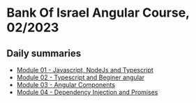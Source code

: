 # Bank Of Israel Angular Course, 02/2023

## Daily summaries
* [Module 01 - Javascript, NodeJs and Typescript](./module%2001/README.md)
* [Module 02 - Typescript and Beginer angular](./Module%2002/README.md)
* [Module 03 - Angular Components](./Module%2003/README.md)
* [Module 04 - Dependency Injection and Promises](./Module%2004/README.md)